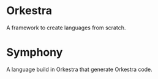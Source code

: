 # Orkestra

A framework to create languages from scratch.

# Symphony

A language build in Orkestra that generate Orkestra code.
